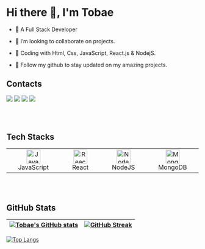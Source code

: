            
 
# Hi there 👋, I'm Tobae
 
- 🌱 A Full Stack Developer 
 
- 👯 I’m looking to collaborate on projects.
 
- 🚀 Coding with Html, Css, JavaScript, React.js & NodejS.
 
- 💞️ Follow my github to stay updated on my amazing projects.
 
## Contacts

<p>
<a href = "https://www.linkedin.com/in/tobechukwu-odibeli-557074238"><img src="https://img.icons8.com/fluent/48/000000/linkedin.png"/></a>
<a href = "https://twitter.com/tobae_o?s=21&t=tnbJgQNGxrsKj8cjphxyPg"><img src="https://img.icons8.com/color/twitter--v1.png"/></a>
<a href = "https://instagram.com/tobae_o?igshid=YmMyMTA2M2Y="><img src="https://img.icons8.com/fluent/48/000000/instagram-new.png"/></a>
<a href="mailto:tobechukwuodibeli@gmail.com"><img src="https://img.icons8.com/fluent/48/000000/gmail.png"/></a>
           
</p> <br><br>

## Tech Stacks

 <table>
     <tbody>
  <tr>    
 <td align="Center" width="10%">
    <a href="https://developer.mozilla.org/en-US/docs/Web/JavaScript" target="_blank" rel="noreferrer"><img src="https://raw.githubusercontent.com/danielcranney/readme-generator/main/public/icons/skills/javascript-colored.svg" width="36" height="36" alt="Javascript" /></a>
    <br>JavaScript
    </td> 
   <td align="Center" width="10%"> 
 <a href="https://reactjs.org/" target="_blank" rel="noreferrer"><img src="https://raw.githubusercontent.com/danielcranney/readme-generator/main/public/icons/skills/react-colored.svg" width="36" height="36" alt="React" /></a>
    <br>React
    </td>   
   
  <td align="Center" width="10%">
      <a href="https://nodejs.org/en/" target="_blank" rel="noreferrer"><img src="https://raw.githubusercontent.com/danielcranney/readme-generator/main/public/icons/skills/nodejs-colored.svg" width="36" height="36" alt="NodeJS" /></a>
    <br>NodeJS
    </td>   
    <td align="Center" width="10%">  
<a href="https://www.mongodb.com/" target="_blank" rel="noreferrer"><img src="https://raw.githubusercontent.com/danielcranney/readme-generator/main/public/icons/skills/mongodb-colored.svg" width="36" height="36" alt="MongoDB" /></a>
    <br>MongoDB
    </td>    
      </tr>
</tbody>
  </table><br><br>
  
  ## GitHub Stats

| [![Tobae's GitHub stats](https://github-readme-stats.vercel.app/api?username=TOBAE&show_icons=true&theme=tokyonight)](https://github.com/TOBAE/github-readme-stats) | [![GitHub Streak](https://streak-stats.demolab.com?user=TOBAE&theme=tokyonight)](https://git.io/streak-stats) |
| :--- | ---: |

[![Top Langs](https://github-readme-stats.vercel.app/api/top-langs/?username=TOBAE&layout=compact&theme=dark)](https://github.com/TOBAE/github-readme-stats) 
